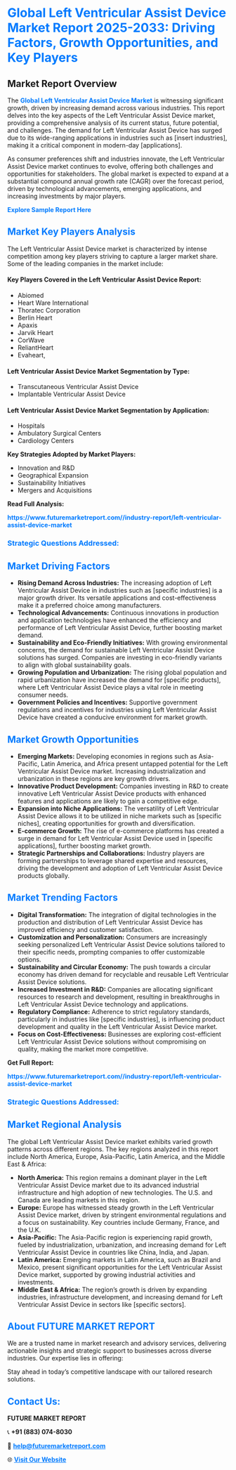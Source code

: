 <h1 style="color: #007BFF;">Global Left Ventricular Assist Device Market Report 2025-2033: Driving Factors, Growth Opportunities, and Key Players</h1>

<section id="overview">
<h2>Market Report Overview</h2>
<p>The <a href="https://www.futuremarketreport.com//industry-report/left-ventricular-assist-device-market" style="color: #007BFF; text-decoration: none;"><strong>Global Left Ventricular Assist Device Market</strong></a> is witnessing significant growth, driven by increasing demand across various industries. This report delves into the key aspects of the Left Ventricular Assist Device market, providing a comprehensive analysis of its current status, future potential, and challenges. The demand for Left Ventricular Assist Device has surged due to its wide-ranging applications in industries such as [insert industries], making it a critical component in modern-day [applications].</p>
<p>As consumer preferences shift and industries innovate, the Left Ventricular Assist Device market continues to evolve, offering both challenges and opportunities for stakeholders. The global market is expected to expand at a substantial compound annual growth rate (CAGR) over the forecast period, driven by technological advancements, emerging applications, and increasing investments by major players.</p>
</section>

<section id="overview">
<p><a href="https://www.futuremarketreport.com//request-sample/reportId=47826" style="color: #007BFF; text-decoration: none;"><strong>Explore Sample Report Here</strong></a></p>
</section>

<section id="key-players">
<h2 style="color: #007BFF;">Market Key Players Analysis</h2>
<p>The Left Ventricular Assist Device market is characterized by intense competition among key players striving to capture a larger market share. Some of the leading companies in the market include:</p>
<h4>Key Players Covered in the Left Ventricular Assist Device Report:</h4>
<ul><li>Abiomed</li><li>Heart Ware International</li><li>Thoratec Corporation</li><li>Berlin Heart</li><li>Apaxis</li><li>Jarvik Heart</li><li>CorWave</li><li>ReliantHeart</li><li>Evaheart,</li></ul>
<h4>Left Ventricular Assist Device Market Segmentation by Type:</h4>
<ul><li>Transcutaneous Ventricular Assist Device</li><li>Implantable Ventricular Assist Device</li></ul>

<h4>Left Ventricular Assist Device Market Segmentation by Application:</h4>
<ul><li>Hospitals</li><li>Ambulatory Surgical Centers</li><li>Cardiology Centers</li></ul>
<p><strong>Key Strategies Adopted by Market Players:</strong></p>
<ul>
<li>Innovation and R&D</li>
<li>Geographical Expansion</li>
<li>Sustainability Initiatives</li>
<li>Mergers and Acquisitions</li>
</ul>
</section>

<section>
<p><strong>Read Full Analysis: </strong></p><a href="https://www.futuremarketreport.com//industry-report/left-ventricular-assist-device-market" style="color: #007BFF; text-decoration: none;"><strong>https://www.futuremarketreport.com//industry-report/left-ventricular-assist-device-market</strong></a>
<h3 style="color: #007BFF;">Strategic Questions Addressed:</h3>
</section>

<section id="driving-factors">
<h2 style="color: #007BFF;">Market Driving Factors</h2>
<ul>
<li><strong>Rising Demand Across Industries:</strong> The increasing adoption of Left Ventricular Assist Device in industries such as [specific industries] is a major growth driver. Its versatile applications and cost-effectiveness make it a preferred choice among manufacturers.</li>
<li><strong>Technological Advancements:</strong> Continuous innovations in production and application technologies have enhanced the efficiency and performance of Left Ventricular Assist Device, further boosting market demand.</li>
<li><strong>Sustainability and Eco-Friendly Initiatives:</strong> With growing environmental concerns, the demand for sustainable Left Ventricular Assist Device solutions has surged. Companies are investing in eco-friendly variants to align with global sustainability goals.</li>
<li><strong>Growing Population and Urbanization:</strong> The rising global population and rapid urbanization have increased the demand for [specific products], where Left Ventricular Assist Device plays a vital role in meeting consumer needs.</li>
<li><strong>Government Policies and Incentives:</strong> Supportive government regulations and incentives for industries using Left Ventricular Assist Device have created a conducive environment for market growth.</li>
</ul>
</section>

<section id="growth-opportunities">
<h2 style="color: #007BFF;">Market Growth Opportunities</h2>
<ul>
<li><strong>Emerging Markets:</strong> Developing economies in regions such as Asia-Pacific, Latin America, and Africa present untapped potential for the Left Ventricular Assist Device market. Increasing industrialization and urbanization in these regions are key growth drivers.</li>
<li><strong>Innovative Product Development:</strong> Companies investing in R&D to create innovative Left Ventricular Assist Device products with enhanced features and applications are likely to gain a competitive edge.</li>
<li><strong>Expansion into Niche Applications:</strong> The versatility of Left Ventricular Assist Device allows it to be utilized in niche markets such as [specific niches], creating opportunities for growth and diversification.</li>
<li><strong>E-commerce Growth:</strong> The rise of e-commerce platforms has created a surge in demand for Left Ventricular Assist Device used in [specific applications], further boosting market growth.</li>
<li><strong>Strategic Partnerships and Collaborations:</strong> Industry players are forming partnerships to leverage shared expertise and resources, driving the development and adoption of Left Ventricular Assist Device products globally.</li>
</ul>
</section>

<section id="trending-factors">
<h2 style="color: #007BFF;">Market Trending Factors</h2>
<ul>
<li><strong>Digital Transformation:</strong> The integration of digital technologies in the production and distribution of Left Ventricular Assist Device has improved efficiency and customer satisfaction.</li>
<li><strong>Customization and Personalization:</strong> Consumers are increasingly seeking personalized Left Ventricular Assist Device solutions tailored to their specific needs, prompting companies to offer customizable options.</li>
<li><strong>Sustainability and Circular Economy:</strong> The push towards a circular economy has driven demand for recyclable and reusable Left Ventricular Assist Device solutions.</li>
<li><strong>Increased Investment in R&D:</strong> Companies are allocating significant resources to research and development, resulting in breakthroughs in Left Ventricular Assist Device technology and applications.</li>
<li><strong>Regulatory Compliance:</strong> Adherence to strict regulatory standards, particularly in industries like [specific industries], is influencing product development and quality in the Left Ventricular Assist Device market.</li>
<li><strong>Focus on Cost-Effectiveness:</strong> Businesses are exploring cost-efficient Left Ventricular Assist Device solutions without compromising on quality, making the market more competitive.</li>
</ul>
</section>

<section>
<p><strong>Get Full Report: </strong></p><a href="https://www.futuremarketreport.com//industry-report/left-ventricular-assist-device-market" style="color: #007BFF; text-decoration: none;"><strong>https://www.futuremarketreport.com//industry-report/left-ventricular-assist-device-market</strong></a>
<h3 style="color: #007BFF;">Strategic Questions Addressed:</h3>
</section>


<section id="regional-analysis">
<h2 style="color: #007BFF;">Market Regional Analysis</h2>
<p>The global Left Ventricular Assist Device market exhibits varied growth patterns across different regions. The key regions analyzed in this report include North America, Europe, Asia-Pacific, Latin America, and the Middle East & Africa:</p>
<ul>
<li><strong>North America:</strong> This region remains a dominant player in the Left Ventricular Assist Device market due to its advanced industrial infrastructure and high adoption of new technologies. The U.S. and Canada are leading markets in this region.</li>
<li><strong>Europe:</strong> Europe has witnessed steady growth in the Left Ventricular Assist Device market, driven by stringent environmental regulations and a focus on sustainability. Key countries include Germany, France, and the U.K.</li>
<li><strong>Asia-Pacific:</strong> The Asia-Pacific region is experiencing rapid growth, fueled by industrialization, urbanization, and increasing demand for Left Ventricular Assist Device in countries like China, India, and Japan.</li>
<li><strong>Latin America:</strong> Emerging markets in Latin America, such as Brazil and Mexico, present significant opportunities for the Left Ventricular Assist Device market, supported by growing industrial activities and investments.</li>
<li><strong>Middle East & Africa:</strong> The region’s growth is driven by expanding industries, infrastructure development, and increasing demand for Left Ventricular Assist Device in sectors like [specific sectors].</li>
</ul>
</section>

<footer>
<h2 style="color: #007BFF;">About FUTURE MARKET REPORT</h2>
<p>We are a trusted name in market research and advisory services, delivering actionable insights and strategic support to businesses across diverse industries. Our expertise lies in offering:</p>

<p>Stay ahead in today’s competitive landscape with our tailored research solutions.</p>

<h2 style="color: #007BFF;">Contact Us:</h2>
<p><strong>FUTURE MARKET REPORT</strong></p>
<p>📞 <strong>+91 (883) 074-8030</strong></p>
<p>📧 <strong><a href="mailto:help@futuremarketreport.com" style="color: #007BFF;">help@futuremarketreport.com</a></strong></p>
<p>🌐 <strong><a href="https://www.futuremarketreport.com/" style="color: #007BFF;">Visit Our Website</a></strong></p>
</footer>